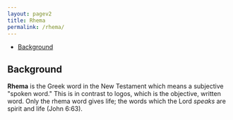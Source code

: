 ```yaml
---
layout: pagev2
title: Rhema
permalink: /rhema/
---
```

- [Background](#background)

## Background

**Rhema** is the Greek word in the New Testament which means a subjective "spoken word." This is in contrast to logos, which is the objective, written word. Only the rhema word gives life; the words which the Lord *speaks* are spirit and life (John 6:63).